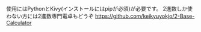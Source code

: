 使用にはPythonとKivy(インストールにはpipが必須)が必要です。
2進数しか使わない方には2進数専門電卓もどうぞ
https://github.com/keikyuyokjo/2-Base-Calculator
